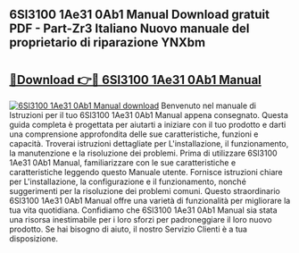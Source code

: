 ## 6Sl3100 1Ae31 0Ab1 Manual Download gratuit PDF - Part-Zr3 Italiano Nuovo manuale del proprietario di riparazione YNXbm

# <h2><a href="http://dffijt.blite.top/?on=6Sl3100+1Ae31+0Ab1+Manual">🔗Download 👉🔴 6Sl3100 1Ae31 0Ab1 Manual</a></h2>

[![6Sl3100 1Ae31 0Ab1 Manual download](https://i.imgur.com/lujVjoI.png)](http://dffijt.blite.top/?on=6Sl3100+1Ae31+0Ab1+Manual)
Benvenuto nel manuale di Istruzioni per il tuo 6Sl3100 1Ae31 0Ab1 Manual appena consegnato. Questa guida completa è progettata per aiutarti a iniziare con il tuo prodotto e darti una comprensione approfondita delle sue caratteristiche, funzioni e capacità. Troverai istruzioni dettagliate per L'installazione, il funzionamento, la manutenzione e la risoluzione dei problemi. Prima di utilizzare 6Sl3100 1Ae31 0Ab1 Manual, familiarizzare con le sue caratteristiche e caratteristiche leggendo questo Manuale utente. Fornisce istruzioni chiare per L'installazione, la configurazione e il funzionamento, nonché suggerimenti per la risoluzione dei problemi comuni. Questo straordinario 6Sl3100 1Ae31 0Ab1 Manual offre una varietà di funzionalità per migliorare la tua vita quotidiana. Confidiamo che 6Sl3100 1Ae31 0Ab1 Manual sia stata una risorsa inestimabile per i loro sforzi per padroneggiare il loro nuovo prodotto. Se hai bisogno di aiuto, il nostro Servizio Clienti è a tua disposizione.
